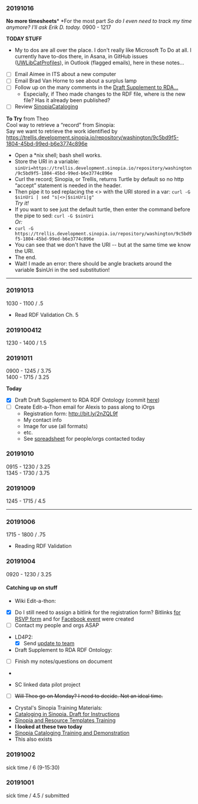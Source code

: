 ### 20191016
**No more timesheets***  \*For the most part
*So do I even need to track my time anymore? I'll ask Erik D. today.*
0900 - 1217  

**TODAY STUFF**  
- My to dos are all over the place. I don't really like Microsoft To Do at all. I currently have to-dos there, in Asana, in GitHub issues ([UWLibCatProfiles](https://github.com/CECSpecialistI/UWLibCatProfiles/issues)), in Outlook (flagged emails), here in these notes...
- [ ] Email Aimee in ITS about a new computer
- [ ] Email Brad Van Horne to see about a surplus lamp
- [ ] Follow up on the many comments in the [Draft Supplement to RDA...](https://docs.google.com/document/d/1SD6UdVE2PSIZ753FmZdhr4x6HQRrX6CUueZjMXQ7cDU/edit?usp=sharing)
  - Especially, if Theo made changes to the RDF file, where is the new file? Has it already been published?
- [ ] Review [SinopiaCataloging](https://sites.google.com/uw.edu/sinopiacataloging/contact)

**To Try** from Theo  
Cool way to retrieve a “record” from Sinopia:  
Say we want to retrieve the work identified by https://trellis.development.sinopia.io/repository/washington/9c5bd9f5-1804-45bd-99ed-b6e3774c896e  
- Open a  \*nix shell; bash shell works.
- Store the URI in a variable: `sinUri=https://trellis.development.sinopia.io/repository/washington/9c5bd9f5-1804-45bd-99ed-b6e3774c896e`
- Curl the record; Sinopia, or Trellis, returns Turtle by default so no http “accept” statement is needed in the header.
- Then pipe it to sed replacing the <> with the URI stored in a var: `curl -G $sinUri | sed "s|<>|$sinUri|g"`  
*Try it!*  
- If you want to see just the default turtle, then enter the command before the pipe to sed: `curl -G $sinUri`  
*Or:*  
- `curl -G https://trellis.development.sinopia.io/repository/washington/9c5bd9f5-1804-45bd-99ed-b6e3774c896e`
- You can see that we don't have the URI -- but at the same time we know the URI.
- The end.
- Wait! I made an error: there should be angle brackets around the variable $sinUri in the sed substitution!

---
### 20191013
1030 - 1100 / .5    
- Read RDF Validation Ch. 5

### 2019100412
1230 - 1400 / 1.5

### 20191011
0900 - 1245 / 3.75  
1400 - 1715 / 3.25  

**Today**
- [X] Draft Draft Supplement to RDA RDF Ontology (commit [here](https://github.com/briesenberg07/bmrLIS/blob/master/uwlswdWorkspace/uwRdaSup/uwRdaSup.ttl))
- [ ] Create Edit-a-Thon email for Alexis to pass along to iOrgs
  - Registration form: http://bit.ly/2nZQL9f
  - My contact info
  - Image for use (all formats)
  - etc.
  - See [spreadsheet](https://docs.google.com/spreadsheets/d/12xWUHlL6PHJ0MLu0NYDPAvsiUMTdLJTTvvaoWw2mX_I/edit?usp=sharing) for people/orgs contacted today

### 20191010
0915 - 1230 / 3.25  
1345 - 1730 / 3.75    

### 20191009
1245 - 1715 / 4.5  

---
### 20191006
1715 - 1800 / .75  
- Reading RDF Validation

### 20191004
0920 - 1230 / 3.25    

#### Catching up on stuff
- Wiki Edit-a-thon:
 - [X] Do I still need to assign a bitlink for the registration form? Bitlinks [for RSVP form](bit.ly/2nZQL9f) and for [Facebook event](bit.ly/30FdS6h) were created
 - [ ] Contact my people and orgs ASAP

- LD4P2:
  - [X] Send [update to team](https://uwcams.slack.com/archives/GJ7KM73UP/p1570215665004800)

- Draft Supplement to RDA RDF Ontology:
 - [ ] Finish my notes/questions on document
 -

- SC linked data pilot project
 - [ ] ~~Will Theo go on Monday? I need to decide. Not an ideal time.~~

- Crystal's Sinopia Training Materials:
 - [Cataloging in Sinopia. Draft for Instructions](https://uwnetid-my.sharepoint.com/:w:/r/personal/egrant2_uw_edu/_layouts/15/Doc.aspx?sourcedoc=%7B38AC9108-C17B-408A-823E-01DE3A8A9716%7D&file=Cataloging%20in%20Sinopia.%20Draft%20for%20Instructions.docx&nav=eyJjIjoxODMzNzU5NTUzfQ&action=default&mobileredirect=true)
 - [Sinopia and Resource Templates Training](https://uwnetid-my.sharepoint.com/:p:/r/personal/egrant2_uw_edu/_layouts/15/Doc.aspx?sourcedoc=%7B2336973B-1B32-49EE-8A3A-47BB858C5AEF%7D&file=Sinopia%20and%20Resource%20Templates%20Training.pptx&nav=eyJzSWQiOjI2NSwiY0lkIjozNDI2OTMzNDQxLCJjb21tZW50SWQiOm51bGx9&action=edit&mobileredirect=true&cid=afa8efbe-b7a6-49ad-8119-ae4e6c87d6b9)
 - **I looked at these two today**
 - [Sinopia Cataloging Training and Demonstration](https://uwnetid-my.sharepoint.com/:p:/r/personal/egrant2_uw_edu/_layouts/15/Doc.aspx?sourcedoc=%7B3D084826-4830-485A-93B4-8674DACA336E%7D&file=Sinopia%20Cataloging%20Training%20and%20Demonstration.pptx&action=edit&mobileredirect=true)
 - This also exists

### 20191002
sick time / 6 (9-15:30)  

### 20191001  
sick time / 4.5 / submitted  
